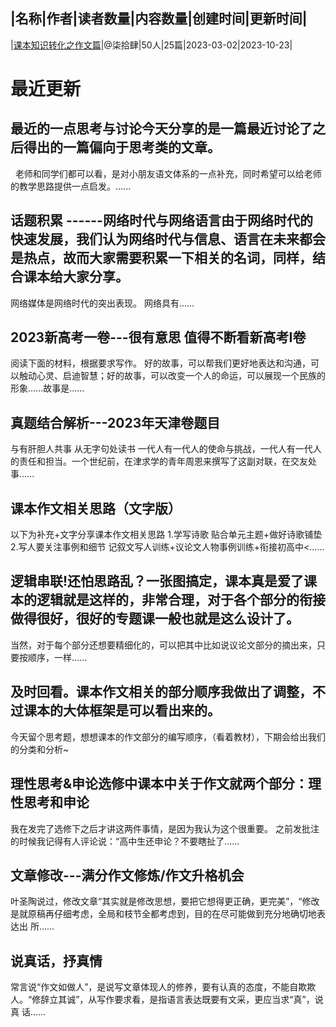 |名称|作者|读者数量|内容数量|创建时间|更新时间|
---
|[课本知识转化之作文篇](https://xiaobot.net/p/kebenzuowen01?refer=0b133df9-27dc-423b-8101-639049001c13)|@柒拾肆|50人|25篇|2023-03-02|2023-10-23|

# 最近更新
## 最近的一点思考与讨论今天分享的是一篇最近讨论了之后得出的一篇偏向于思考类的文章。
&nbsp;
老师和同学们都可以看，是对小朋友语文体系的一点补充，同时希望可以给老师的教学思路提供一点启发。......
## 话题积累 ------网络时代与网络语言由于网络时代的快速发展，我们认为网络时代与信息、语言在未来都会是热点，故而大家需要积累一下相关的名词，同样，结合课本给大家分享。
网络媒体是网络时代的突出表现。
网络具有......
## 2023新高考一卷---很有意思 值得不断看新高考I卷
阅读下面的材料，根据要求写作。
好的故事，可以帮我们更好地表达和沟通，可以触动心灵、启迪智慧；好的故事，可以改变一个人的命运，可以展现一个民族的形象……故事是......
## 真题结合解析---2023年天津卷题目
与有肝胆人共事
从无字句处读书
一代人有一代人的使命与挑战，一代人有一代人的责任和担当。一个世纪前，在津求学的青年周恩来撰写了这副对联，在交友处事......
## 课本作文相关思路（文字版）
以下为补充+文字分享课本作文相关思路
	1.学写诗歌
		贴合单元主题+做好诗歌铺垫
	2.写人要关注事例和细节
		记叙文写人训练+议论文人物事例训练+衔接初高中<......
## 逻辑串联!还怕思路乱？一张图搞定，课本真是爱了课本的逻辑就是这样的，非常合理，对于各个部分的衔接做得很好，很好的专题课一般也就是这么设计了。
当然，对于每个部分还想要精细化的，可以把其中比如说议论文部分的摘出来，只要按顺序，一样......
## 及时回看。课本作文相关的部分顺序我做出了调整，不过课本的大体框架是可以看出来的。

今天留个思考题，想想课本的作文部分的编写顺序，（看着教材），下期会给出我们的分类和分析~

## 理性思考&amp;申论选修中课本中关于作文就两个部分：理性思考和申论
我在发完了选修下之后才讲这两件事情，是因为我认为这个很重要。
之前发批注的时候我记得有人评论说：“高中生还申论？不要瞎扯了......
## 文章修改---满分作文修炼/作文升格机会
叶圣陶说过，修改文章“其实就是修改思想，要把它想得更正确，更完美”，“修改
是就原稿再仔细考虑，全局和枝节全都考虑到，目的在尽可能做到充分地确切地表达出
所......
## 说真话，抒真情
常言说“作文如做人”，是说写文章体现人的修养，要有认真的态度，不能自欺欺
人。“修辞立其诚”，从写作要求看，是指语言表达既要有文采，更应当求“真”，说真
话......

